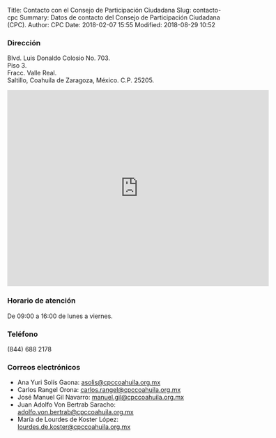 Title: Contacto con el Consejo de Participación Ciudadana
Slug: contacto-cpc
Summary: Datos de contacto del Consejo de Participación Ciudadana (CPC).
Author: CPC
Date: 2018-02-07 15:55
Modified: 2018-08-29 10:52


### Dirección

Blvd. Luis Donaldo Colosio No. 703.<br>
Piso 3.<br>
Fracc. Valle Real.<br>
Saltillo, Coahuila de Zaragoza, México. C.P. 25205.

<iframe src="https://www.google.com/maps/embed?pb=!1m18!1m12!1m3!1d900.507881721739!2d-100.9609031707714!3d25.470622709742976!2m3!1f0!2f0!3f0!3m2!1i1024!2i768!4f13.1!3m3!1m2!1s0x86881331ebb6aadd%3A0x2c4069ae06e6a973!2sSecretar%C3%ADa+Ejecutiva+del+Sistema+Anticorrupci%C3%B3n+del+Estado+de+Coahuila+de+Zaragoza!5e0!3m2!1ses!2smx!4v1535554697101" width="600" height="450" frameborder="0" style="border:0" allowfullscreen></iframe>

### Horario de atención

De 09:00 a 16:00 de lunes a viernes.

### Teléfono

(844) 688 2178

### Correos electrónicos

* Ana Yuri Solís Gaona: <asolis@cpccoahuila.org.mx>
* Carlos Rangel Orona: <carlos.rangel@cpccoahuila.org.mx>
* José Manuel Gil Navarro: <manuel.gil@cpccoahuila.org.mx>
* Juan Adolfo Von Bertrab Saracho: <adolfo.von.bertrab@cpccoahuila.org.mx>
* María de Lourdes de Koster López: <lourdes.de.koster@cpccoahuila.org.mx>
